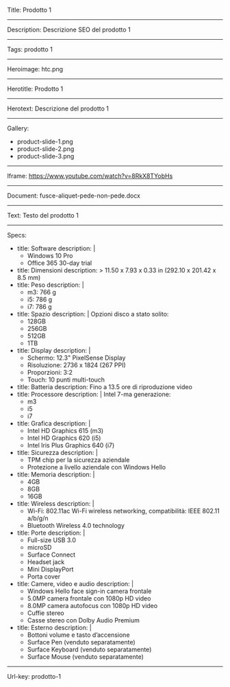 Title: Prodotto 1

----

Description: Descrizione SEO del prodotto 1

----

Tags: prodotto 1

----

Heroimage: htc.png

----

Herotitle: Prodotto 1

----

Herotext: Descrizione del prodotto 1

----

Gallery: 

- product-slide-1.png
- product-slide-2.png
- product-slide-3.png

----

Iframe: https://www.youtube.com/watch?v=8RkX8TYobHs

----

Document: fusce-aliquet-pede-non-pede.docx

----

Text: Testo del prodotto 1

----

Specs: 

- 
  title: Software
  description: |
    - Windows 10 Pro
    - Office 365 30-day trial
- 
  title: Dimensioni
  description: >
    11.50 x 7.93 x 0.33 in (292.10 x 201.42
    x 8.5 mm)
- 
  title: Peso
  description: |
    - m3: 766 g
    - i5: 786 g
    - i7: 786 g
- 
  title: Spazio
  description: |
    Opzioni disco a stato solito:
    - 128GB
    - 256GB
    - 512GB
    - 1TB
- 
  title: Display
  description: |
    - Schermo: 12.3" PixelSense Display
    - Risoluzione: 2736 x 1824 (267 PPI)
    - Proporzioni: 3:2
    - Touch: 10 punti multi-touch
- 
  title: Batteria
  description: Fino a 13.5 ore di riproduzione video
- 
  title: Processore
  description: |
    Intel 7-ma generazione:
    - m3
    - i5
    - i7
- 
  title: Grafica
  description: |
    - Intel HD Graphics 615 (m3)
    - Intel HD Graphics 620 (i5)
    - Intel Iris Plus Graphics 640 (i7)
- 
  title: Sicurezza
  description: |
    - TPM chip per la sicurezza aziendale
    - Protezione a livello aziendale con Windows Hello
- 
  title: Memoria
  description: |
    - 4GB
    - 8GB
    - 16GB
- 
  title: Wireless
  description: |
    - Wi-Fi: 802.11ac Wi-Fi wireless networking, compatibilità: IEEE 802.11 a/b/g/n
    - Bluetooth Wireless 4.0 technology
- 
  title: Porte
  description: |
    - Full-size USB 3.0
    - microSD
    - Surface Connect
    - Headset jack
    - Mini DisplayPort
    - Porta cover
- 
  title: Camere, video e audio
  description: |
    - Windows Hello face sign-in camera frontale
    - 5.0MP camera frontale con 1080p HD video
    - 8.0MP camera autofocus con 1080p HD video
    - Cuffie stereo
    - Casse stereo con Dolby Audio Premium
- 
  title: Esterno
  description: |
    - Bottoni volume e tasto d’accensione
    - Surface Pen (venduto separatamente)
    - Surface Keyboard (venduto separatamente)
    - Surface Mouse (venduto separatamente)

----

Url-key: prodotto-1